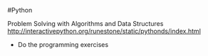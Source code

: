 #Python

Problem Solving with Algorithms and Data Structures
http://interactivepython.org/runestone/static/pythonds/index.html
* Do the programming exercises

